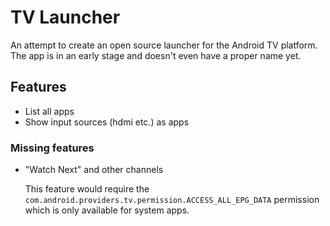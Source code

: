 # TV Launcher

An attempt to create an open source launcher for the Android TV platform. The app is in an early stage and doesn't even
have a proper name yet.

## Features

- List all apps
- Show input sources (hdmi etc.) as apps

### Missing features

- "Watch Next" and other channels
  
  This feature would require the `com.android.providers.tv.permission.ACCESS_ALL_EPG_DATA` permission which is only
  available for system apps.
